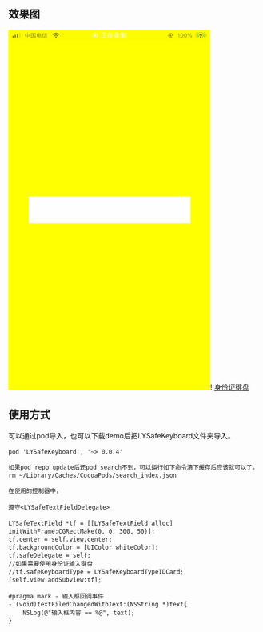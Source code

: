 
## 效果图
![效果图](assets/%E6%95%88%E6%9E%9C%E5%9B%BE.gif)!
[身份证键盘](assets/WechatIMG725.png)



## 使用方式

可以通过pod导入，也可以下载demo后把LYSafeKeyboard文件夹导入。

```
pod 'LYSafeKeyboard', '~> 0.0.4'
```

```
如果pod repo update后还pod search不到，可以运行如下命令清下缓存后应该就可以了。
rm ~/Library/Caches/CocoaPods/search_index.json
```

```
在使用的控制器中，

遵守<LYSafeTextFieldDelegate>
    
LYSafeTextField *tf = [[LYSafeTextField alloc] initWithFrame:CGRectMake(0, 0, 300, 50)];
tf.center = self.view.center;
tf.backgroundColor = [UIColor whiteColor];
tf.safeDelegate = self;
//如果需要使用身份证输入键盘
//tf.safeKeyboardType = LYSafeKeyboardTypeIDCard;
[self.view addSubview:tf];
    
#pragma mark - 输入框回调事件
- (void)textFiledChangedWithText:(NSString *)text{
    NSLog(@"输入框内容 == %@", text);
}
```



